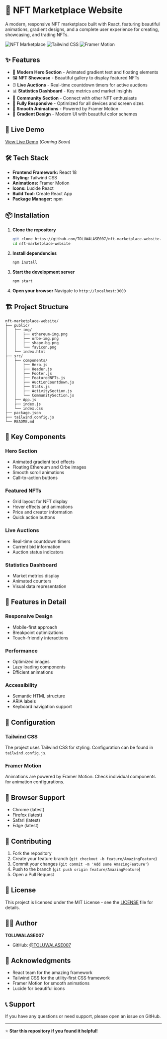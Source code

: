 # 🎨 NFT Marketplace Website

A modern, responsive NFT marketplace built with React, featuring beautiful animations, gradient designs, and a complete user experience for creating, showcasing, and trading NFTs.

![NFT Marketplace](https://img.shields.io/badge/React-18.0.0-blue?style=for-the-badge&logo=react)
![Tailwind CSS](https://img.shields.io/badge/Tailwind_CSS-3.0-38B2AC?style=for-the-badge&logo=tailwind-css)
![Framer Motion](https://img.shields.io/badge/Framer_Motion-10.0.0-0055FF?style=for-the-badge)

## ✨ Features

- 🎯 **Modern Hero Section** - Animated gradient text and floating elements
- 🖼️ **NFT Showcase** - Beautiful gallery to display featured NFTs
- ⏰ **Live Auctions** - Real-time countdown timers for active auctions
- 📊 **Statistics Dashboard** - Key metrics and market insights
- 👥 **Community Section** - Connect with other NFT enthusiasts
- 📱 **Fully Responsive** - Optimized for all devices and screen sizes
- 🎨 **Smooth Animations** - Powered by Framer Motion
- 🌈 **Gradient Design** - Modern UI with beautiful color schemes

## 🚀 Live Demo

[View Live Demo](#) *(Coming Soon)*

## 🛠️ Tech Stack

- **Frontend Framework:** React 18
- **Styling:** Tailwind CSS
- **Animations:** Framer Motion
- **Icons:** Lucide React
- **Build Tool:** Create React App
- **Package Manager:** npm

## 📦 Installation

1. **Clone the repository**
   ```bash
   git clone https://github.com/TOLUWALASE007/nft-marketplace-website.git
   cd nft-marketplace-website
   ```

2. **Install dependencies**
   ```bash
   npm install
   ```

3. **Start the development server**
   ```bash
   npm start
   ```

4. **Open your browser**
   Navigate to `http://localhost:3000`

## 🏗️ Project Structure

```
nft-marketplace-website/
├── public/
│   ├── img/
│   │   ├── ethereum-img.png
│   │   ├── orbe-img.png
│   │   ├── shape-bg.png
│   │   └── favicon.png
│   └── index.html
├── src/
│   ├── components/
│   │   ├── Hero.js
│   │   ├── Header.js
│   │   ├── Footer.js
│   │   ├── FeaturedNFTs.js
│   │   ├── AuctionCountdown.js
│   │   ├── Stats.js
│   │   ├── ActivitySection.js
│   │   └── CommunitySection.js
│   ├── App.js
│   ├── index.js
│   └── index.css
├── package.json
├── tailwind.config.js
└── README.md
```

## 🎨 Key Components

### Hero Section
- Animated gradient text effects
- Floating Ethereum and Orbe images
- Smooth scroll animations
- Call-to-action buttons

### Featured NFTs
- Grid layout for NFT display
- Hover effects and animations
- Price and creator information
- Quick action buttons

### Live Auctions
- Real-time countdown timers
- Current bid information
- Auction status indicators

### Statistics Dashboard
- Market metrics display
- Animated counters
- Visual data representation

## 🎯 Features in Detail

### Responsive Design
- Mobile-first approach
- Breakpoint optimizations
- Touch-friendly interactions

### Performance
- Optimized images
- Lazy loading components
- Efficient animations

### Accessibility
- Semantic HTML structure
- ARIA labels
- Keyboard navigation support

## 🔧 Configuration

### Tailwind CSS
The project uses Tailwind CSS for styling. Configuration can be found in `tailwind.config.js`.

### Framer Motion
Animations are powered by Framer Motion. Check individual components for animation configurations.

## 📱 Browser Support

- Chrome (latest)
- Firefox (latest)
- Safari (latest)
- Edge (latest)

## 🤝 Contributing

1. Fork the repository
2. Create your feature branch (`git checkout -b feature/AmazingFeature`)
3. Commit your changes (`git commit -m 'Add some AmazingFeature'`)
4. Push to the branch (`git push origin feature/AmazingFeature`)
5. Open a Pull Request

## 📄 License

This project is licensed under the MIT License - see the [LICENSE](LICENSE) file for details.

## 👨‍💻 Author

**TOLUWALASE007**
- GitHub: [@TOLUWALASE007](https://github.com/TOLUWALASE007)

## 🙏 Acknowledgments

- React team for the amazing framework
- Tailwind CSS for the utility-first CSS framework
- Framer Motion for smooth animations
- Lucide for beautiful icons

## 📞 Support

If you have any questions or need support, please open an issue on GitHub.

---

⭐ **Star this repository if you found it helpful!**